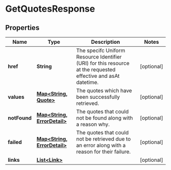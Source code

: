 

# GetQuotesResponse

## Properties

Name | Type | Description | Notes
------------ | ------------- | ------------- | -------------
**href** | **String** | The specifc Uniform Resource Identifier (URI) for this resource at the requested effective and asAt datetime. |  [optional]
**values** | [**Map&lt;String, Quote&gt;**](Quote.md) | The quotes which have been successfully retrieved. |  [optional]
**notFound** | [**Map&lt;String, ErrorDetail&gt;**](ErrorDetail.md) | The quotes that could not be found along with a reason why. |  [optional]
**failed** | [**Map&lt;String, ErrorDetail&gt;**](ErrorDetail.md) | The quotes that could not be retrieved due to an error along with a reason for their failure. |  [optional]
**links** | [**List&lt;Link&gt;**](Link.md) |  |  [optional]



